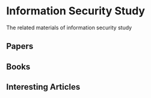 Information Security Study
=========================

The related materials of information security study

Papers
------



Books
-----


Interesting Articles
--------------------



